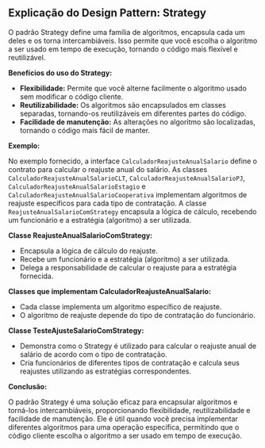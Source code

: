 ## Explicação do Design Pattern: Strategy

O padrão Strategy define uma família de algoritmos, encapsula cada um deles e os torna intercambiáveis. Isso permite que você escolha o algoritmo a ser usado em tempo de execução, tornando o código mais flexível e reutilizável.

**Benefícios do uso do Strategy:**

* **Flexibilidade:** Permite que você alterne facilmente o algoritmo usado sem modificar o código cliente.
* **Reutilizabilidade:** Os algoritmos são encapsulados em classes separadas, tornando-os reutilizáveis em diferentes partes do código.
* **Facilidade de manutenção:** As alterações no algoritmo são localizadas, tornando o código mais fácil de manter.

**Exemplo:**

No exemplo fornecido, a interface `CalculadorReajusteAnualSalario` define o contrato para calcular o reajuste anual do salário. As classes `CalculadorReajusteAnualSalarioCLT`, `CalculadorReajusteAnualSalarioPJ`, `CalculadorReajusteAnualSalarioEstagio` e `CalculadorReajusteAnualSalarioCooperativa` implementam algoritmos de reajuste específicos para cada tipo de contratação. A classe `ReajusteAnualSalarioComStrategy` encapsula a lógica de cálculo, recebendo um funcionário e a estratégia (algoritmo) a ser utilizada.

**Classe ReajusteAnualSalarioComStrategy:**

* Encapsula a lógica de cálculo do reajuste.
* Recebe um funcionário e a estratégia (algoritmo) a ser utilizada.
* Delega a responsabilidade de calcular o reajuste para a estratégia fornecida.

**Classes que implementam CalculadorReajusteAnualSalario:**

* Cada classe implementa um algoritmo específico de reajuste.
* O algoritmo de reajuste depende do tipo de contratação do funcionário.

**Classe TesteAjusteSalarioComStrategy:**

* Demonstra como o Strategy é utilizado para calcular o reajuste anual de salário de acordo com o tipo de contratação.
* Cria funcionários de diferentes tipos de contratação e calcula seus reajustes utilizando as estratégias correspondentes.

**Conclusão:**

O padrão Strategy é uma solução eficaz para encapsular algoritmos e torná-los intercambiáveis, proporcionando flexibilidade, reutilizabilidade e facilidade de manutenção. Ele é útil quando você precisa implementar diferentes algoritmos para uma operação específica, permitindo que o código cliente escolha o algoritmo a ser usado em tempo de execução.